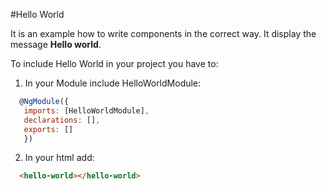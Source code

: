 #Hello World

It is an example how to write components in the correct way. It display the message **Hello world**.
  
To include Hello World in your project you have to:
1) In your Module include HelloWorldModule:
```javascript
  @NgModule({
   imports: [HelloWorldModule],
   declarations: [],
   exports: []
   })
```

2) In your html add: <hello-world></hello-world>
```html
  <hello-world></hello-world>
```